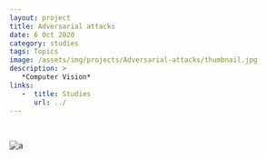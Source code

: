 ```yaml
---
layout: project
title: Adversarial attacks
date: 6 Oct 2020
category: studies
tags: Topics
image: /assets/img/projects/Adversarial-attacks/thumbnail.jpg
description: >
   *Computer Vision*
links:
   -  title: Studies
      url: ../
---
```

<br/>

![a](https://ars.els-cdn.com/content/image/1-s2.0-S209580991930503X-gr1.jpg)